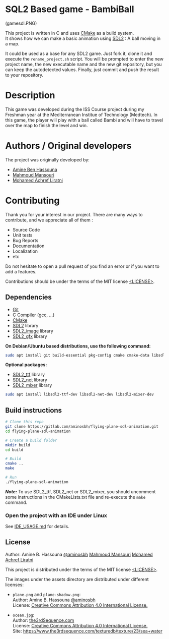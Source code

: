 # SQL2 Based game - BambiBall

(gamesdl.PNG)

This project is written in C and uses [CMake][] as a build system.<br>
It shows how we can make a basic animation using [SDL2][sdl] : A ball moving in a map.

It could be used as a base for any SDL2 game. Just fork it, clone it and
execute the `rename_project.sh` script. You will be prompted to enter the new
project name, the new executable name and the new git repository, but you can
keep the autodetected values. Finally, just commit and push the result to your
repository.

# Description

This game was developed during the ISS Course project during my Freshman year at the
Mediterranean Institue of Technology (Medtech). In this game, the player will play with
a ball called Bambi and will have to travel over the map to finish the level and win.

# Authors / Original developers

The project was originally developed by:

- [Amine Ben Hassouna](https://github.com/aminosbh)
- [Mahmoud Mansouri][]
- [Mohamed Achref Liratni][]

# Contributing

Thank you for your interest in our project. There are many ways to contribute,
and we appreciate all of them :

- Source Code
- Unit tests
- Bug Reports
- Documentation
- Localization
- etc

Do not hesitate to open a pull request of you find an error or if you want to add
a features.

Contributions should be under the terms of the MIT license [&lt;LICENSE&gt;](LICENSE).

## Dependencies

- [Git][]
- C Compiler (gcc, ...)
- [CMake][]
- [SDL2][sdl] library
- [SDL2_image][] library
- [SDL2_gfx][] library

**On Debian/Ubuntu based distributions, use the following command:**

```sh
sudo apt install git build-essential pkg-config cmake cmake-data libsdl2-dev libsdl2-image-dev libsdl2-gfx-dev
```

**Optional packages:**

- [SDL2_ttf][] library
- [SDL2_net][] library
- [SDL2_mixer][] library

```sh
sudo apt install libsdl2-ttf-dev libsdl2-net-dev libsdl2-mixer-dev
```

## Build instructions

```sh
# Clone this repo
git clone https://gitlab.com/aminosbh/flying-plane-sdl-animation.git
cd flying-plane-sdl-animation

# Create a build folder
mkdir build
cd build

# Build
cmake ..
make

# Run
./flying-plane-sdl-animation
```

**_Note:_** To use SDL2_ttf, SDL2_net or SDL2_mixer, you should uncomment some
instructions in the CMakeLists.txt file and re-execute the `make` command.

### Open the project with an IDE under Linux

See [IDE_USAGE.md](IDE_USAGE.md) for details.

## License

Author: Amine B. Hassouna [@aminosbh](https://gitlab.com/aminosbh)
[Mahmoud Mansouri]
[Mohamed Achref Liratni]

This project is distributed under the terms of the MIT license
[&lt;LICENSE&gt;](LICENSE).

The images under the assets directory are distributed under different licenses:

- `plane.png` and `plane-shadow.png`:<br>
  Author: Amine B. Hassouna [@aminosbh](https://gitlab.com/aminosbh)<br>
  License: [Creative Commons Attribution 4.0 International License.][ccby]

- `ocean.jpg`:<br>
  Author: [the3rdSequence.com](https://www.the3rdsequence.com)<br>
  License: [Creative Commons Attribution 4.0 International License.][ccby]<br>
  Site: https://www.the3rdsequence.com/texturedb/texture/23/sea+water

[sdl]: https://www.libsdl.org
[cmake]: https://cmake.org
[git]: https://git-scm.com
[sdl2_image]: https://www.libsdl.org/projects/SDL_image
[sdl2_ttf]: https://www.libsdl.org/projects/SDL_ttf
[sdl2_net]: https://www.libsdl.org/projects/SDL_net
[sdl2_mixer]: https://www.libsdl.org/projects/SDL_mixer
[sdl2_gfx]: http://www.ferzkopp.net/wordpress/2016/01/02/sdl_gfx-sdl2_gfx
[ccby]: http://creativecommons.org/licenses/by/4.0/
[mohamed achref liratni]: https://github.com/MohamedLiratni
[mahmoud mansouri]: https://github.com/MahmoudMans
